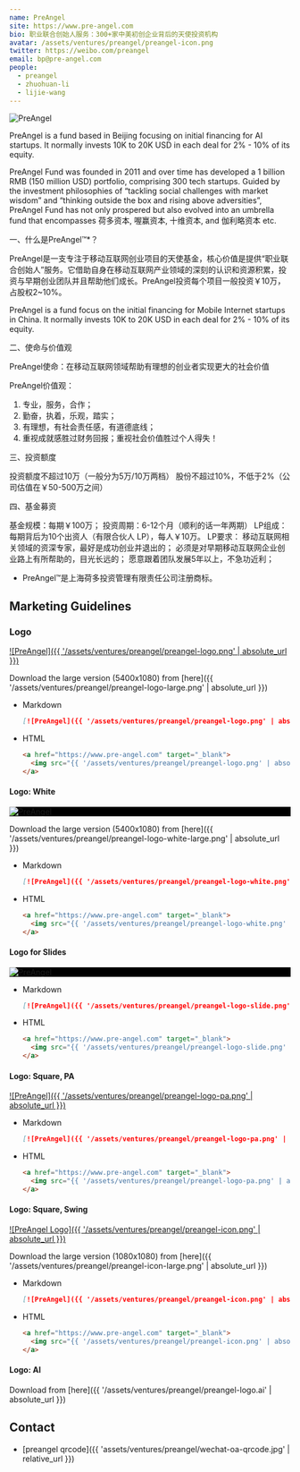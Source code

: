```yaml
---
name: PreAngel
site: https://www.pre-angel.com
bio: 职业联合创始人服务：300+家中美初创企业背后的天使投资机构
avatar: /assets/ventures/preangel/preangel-icon.png
twitter: https://weibo.com/preangel
email: bp@pre-angel.com
people:
  - preangel
  - zhuohuan-li
  - lijie-wang
---
```


![PreAngel](/assets/ventures/preangel/preangel-logo.png)

PreAngel is a fund based in Beijing focusing on initial financing for AI startups. It normally invests 10K to 20K USD in each deal for 2% - 10% of its equity.

PreAngel Fund was founded in 2011 and over time has developed a 1 billion RMB (150 million USD) portfolio, comprising 300 tech startups. Guided by the investment philosophies of “tackling social challenges with market wisdom” and “thinking outside the box and rising above adversities”, PreAngel Fund has not only prospered but also evolved into an umbrella fund that encompasses 荷多资本, 喔赢资本, 十维资本, and 伽利略资本 etc.

一、什么是PreAngel™*？

PreAngel是一支专注于移动互联网创业项目的天使基金，核心价值是提供“职业联合创始人”服务。它借助自身在移动互联网产业领域的深刻的认识和资源积累，投资与早期创业团队并且帮助他们成长。PreAngel投资每个项目一般投资￥10万，占股权2~10%。

PreAngel is a fund focus on the initial financing for Mobile Internet startups in China. It normally invests 10K to 20K USD in each deal for 2% - 10% of its equity.

二、使命与价值观

PreAngel使命：在移动互联网领域帮助有理想的创业者实现更大的社会价值

PreAngel价值观：

1. 专业，服务，合作；
1. 勤奋，执着，乐观，踏实；
1. 有理想，有社会责任感，有道德底线；
1. 重视成就感胜过财务回报；重视社会价值胜过个人得失！

三、投资额度

投资额度不超过10万（一般分为5万/10万两档）
股份不超过10%，不低于2%（公司估值在￥50-500万之间）

四、基金募资

基金规模：每期￥100万；
投资周期：6-12个月（顺利的话一年两期）
LP组成：每期背后为10个出资人（有限合伙人 LP），每人￥10万。
LP要求：
移动互联网相关领域的资深专家，最好是成功创业并退出的；
必须是对早期移动互联网企业创业路上有所帮助的，目光长远的；
愿意跟着团队发展5年以上，不急功近利；

- PreAngel™是上海荷多投资管理有限责任公司注册商标。

## Marketing Guidelines

<!-- markdownlint-disable MD033 -->

### Logo

[![PreAngel]({{ '/assets/ventures/preangel/preangel-logo.png' | absolute_url }})](https://www.pre-angel.com)

Download the large version (5400x1080) from [here]({{ '/assets/ventures/preangel/preangel-logo-large.png' | absolute_url }})

- Markdown

  ```md
  [![PreAngel]({{ '/assets/ventures/preangel/preangel-logo.png' | absolute_url }})](https://www.pre-angel.com)
  ```

- HTML

  ```html
  <a href="https://www.pre-angel.com" target="_blank">
    <img src="{{ '/assets/ventures/preangel/preangel-logo.png' | absolute_url }}" alt="PreAngel">
  </a>
  ```

#### Logo: White

<div style='background: #000'>
  <a href="https://www.pre-angel.com" target="_blank">
    <img src="{{ '/assets/ventures/preangel/preangel-logo-white.png' | absolute_url }}" alt="PreAngel">
  </a>
</div>

Download the large version (5400x1080) from [here]({{ '/assets/ventures/preangel/preangel-logo-white-large.png' | absolute_url }})

- Markdown

  ```md
  [![PreAngel]({{ '/assets/ventures/preangel/preangel-logo-white.png' | absolute_url }})](https://www.pre-angel.com)
  ```

- HTML

  ```html
  <a href="https://www.pre-angel.com" target="_blank">
    <img src="{{ '/assets/ventures/preangel/preangel-logo-white.png' | absolute_url }}" alt="PreAngel">
  </a>
  ```

#### Logo for Slides

<div style='background: #000'>
  <a href="https://www.pre-angel.com" target="_blank">
    <img src="{{ '/assets/ventures/preangel/preangel-logo-slide.png' | absolute_url }}" alt="PreAngel">
  </a>
</div>

- Markdown

  ```md
  [![PreAngel]({{ '/assets/ventures/preangel/preangel-logo-slide.png' | absolute_url }})](https://www.pre-angel.com)
  ```

- HTML

  ```html
  <a href="https://www.pre-angel.com" target="_blank">
    <img src="{{ '/assets/ventures/preangel/preangel-logo-slide.png' | absolute_url }}" alt="PreAngel">
  </a>
  ```

#### Logo: Square, PA

[![PreAngel]({{ '/assets/ventures/preangel/preangel-logo-pa.png' | absolute_url }})](https://www.pre-angel.com)

- Markdown

  ```md
  [![PreAngel]({{ '/assets/ventures/preangel/preangel-logo-pa.png' | absolute_url }})](https://www.pre-angel.com)
  ```

- HTML

  ```html
  <a href="https://www.pre-angel.com" target="_blank">
    <img src="{{ '/assets/ventures/preangel/preangel-logo-pa.png' | absolute_url }}" alt="PreAngel">
  </a>
  ```

#### Logo: Square, Swing

[![PreAngel Logo]({{ '/assets/ventures/preangel/preangel-icon.png' | absolute_url }})](https://www.pre-angel.com)

Download the large version (1080x1080) from [here]({{ '/assets/ventures/preangel/preangel-icon-large.png' | absolute_url }})

- Markdown

  ```md
  [![PreAngel]({{ '/assets/ventures/preangel/preangel-icon.png' | absolute_url }})](https://www.pre-angel.com)
  ```

- HTML

  ```html
  <a href="https://www.pre-angel.com" target="_blank">
    <img src="{{ '/assets/ventures/preangel/preangel-icon.png' | absolute_url }}" alt="PreAngel">
  </a>
  ```

#### Logo: AI

Download from [here]({{ '/assets/ventures/preangel/preangel-logo.ai' | absolute_url }})

## Contact

- [preangel qrcode]({{ 'assets/ventures/preangel/wechat-oa-qrcode.jpg' | relative_url }})
